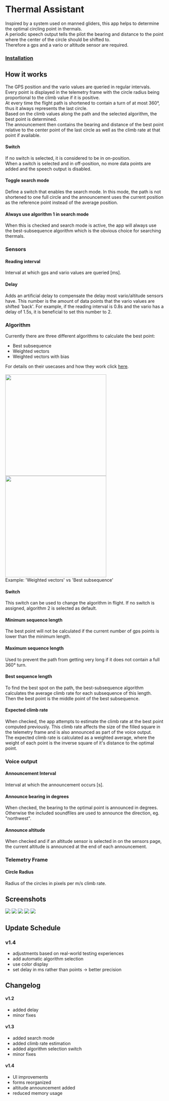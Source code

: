 # Thermal Assistant
Inspired by a system used on manned gliders, this app helps to determine the optimal circling point in thermals.\
A periodic speech output tells the pilot the bearing and distance to the point where the center of the circle should be shifted to.\
Therefore a gps and a vario or altitude sensor are required.

### [Installation](https://github.com/LeonAirRC/Jeti-Lua-Apps#installation)

## How it works
The GPS position and the vario values are queried in regular intervals.\
Every point is displayed in the telemetry frame with the circle radius being proportional to the climb value if it is positive.\
At every time the flight path is shortened to contain a turn of at most 360°, thus it always represents the last circle.\
Based on the climb values along the path and the selected algorithm, the best point is determined.\
The announcement then contains the bearing and distance of the best point relative to the center point of the last circle as well as the climb rate at that point if available.

#### Switch
If no switch is selected, it is considered to be in on-position.\
When a switch is selected and in off-position, no more data points are added and the speech output is disabled.

#### Toggle search mode
Define a switch that enables the search mode. In this mode, the path is not shortened to one full circle and the announcement uses the current position as the reference point instead of the average position.

#### Always use algorithm 1 in search mode
When this is checked and search mode is active, the app will always use the best-subsequence algorithm which is the obvious choice for searching thermals.

### Sensors
#### Reading interval
Interval at which gps and vario values are queried [ms].

#### Delay
Adds an artificial delay to compensate the delay most vario/altitude sensors have. This number is the amount of data points that the vario values are shifted 'back'. For example, if the reading interval is 0.8s and the vario has a delay of 1.5s, it is beneficial to set this number to 2.

### Algorithm
Currently there are three different algorithms to calculate the best point:
- Best subsequence
- Weighted vectors
- Weighted vectors with bias

For details on their usecases and how they work click [here](doc/algorithms.md).\
\
<img src="https://github.com/LeonAirRC/Jeti-Lua-Apps/raw/main/repository/doc/img/thlassist6.png" width=320/>
<img src="https://github.com/LeonAirRC/Jeti-Lua-Apps/raw/main/repository/doc/img/thlassist7.png" width=320/>\
Example: 'Weighted vectors' vs 'Best subsequence'

#### Switch
This switch can be used to change the algorithm in flight. If no switch is assigned, algorithm 2 is selected as default.

#### Minimum sequence length
The best point will not be calculated if the current number of gps points is lower than the minimum length.

#### Maximum sequence length
Used to prevent the path from getting very long if it does not contain a full 360° turn.

#### Best sequence length
To find the best spot on the path, the best-subsequence algorithm calculates the average climb rate for each subsequence of this length.\
Then the best point is the middle point of the best subsequence.

#### Expected climb rate
When checked, the app attempts to estimate the climb rate at the best point computed previously. This climb rate affects the size of the filled square in the telemetry frame and is also announced as part of the voice output.\
The expected climb rate is calculated as a weighted average, where the weight of each point is the inverse square of it's distance to the optimal point.

### Voice output
#### Announcement Interval
Interval at which the announcement occurs [s].

#### Announce bearing in degrees
When checked, the bearing to the optimal point is announced in degrees. Otherwise the included soundfiles are used to announce the direction, eg. "northwest".

#### Announce altitude
When checked and if an altitude sensor is selected in on the sensors page, the current altitude is announced at the end of each announcement.

### Telemetry Frame
#### Circle Radius
Radius of the circles in pixels per m/s climb rate.

## Screenshots
<p>
<img src="https://github.com/LeonAirRC/Jeti-Lua-Apps/raw/main/repository/doc/img/thlassist1.png" />
<img src="https://github.com/LeonAirRC/Jeti-Lua-Apps/raw/main/repository/doc/img/thlassist2.png" />
<img src="https://github.com/LeonAirRC/Jeti-Lua-Apps/raw/main/repository/doc/img/thlassist3.png" />
<img src="https://github.com/LeonAirRC/Jeti-Lua-Apps/raw/main/repository/doc/img/thlassist4.png" />
<img src="https://github.com/LeonAirRC/Jeti-Lua-Apps/raw/main/repository/doc/img/thlassist5.png" />
</p>

## Update Schedule
### v1.4
- adjustments based on real-world testing experiences
- add automatic algorithm selection
- use color display
- set delay in ms rather than points -> better precision

## Changelog
#### v1.2
- added delay
- minor fixes
#### v1.3
- added search mode
- added climb rate estimation
- added algorithm selection switch
- minor fixes
#### v1.4
- UI improvements
- forms reorganized
- altitude announcement added
- reduced memory usage
